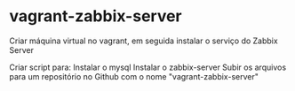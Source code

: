 # vagrant-zabbix-server
Criar máquina virtual no vagrant, em seguida instalar o serviço do Zabbix Server

Criar script para:
Instalar o mysql
Instalar o zabbix-server
Subir os arquivos para um repositório no Github com o nome "vagrant-zabbix-server​" 